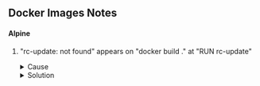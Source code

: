 ## Docker Images Notes
####  Alpine
1. "rc-update: not found" appears on "docker build ." at "RUN rc-update"
    <details>
       <summary>Cause</summary>
        Image alpine:latest does have rc installed by default.
    </details>
    
    <details>
    <summary>Solution</summary>
        Install openrc by running the following command: '''apk add openrc'''
    </details>


